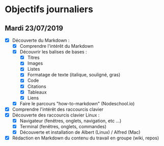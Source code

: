 # Objectifs journaliers

## Mardi 23/07/2019

* [X] Découverte du Markdown : 
  * [X] Comprendre l'intérêt du Markdown
  * [X] Découvrir les balises de bases : 
    * [X] Titres
    * [X] Images
    * [X] Listes
    * [X] Formatage de texte (italique, souligné, gras)
    * [X] Code
    * [X] Citations
    * [X] Tableaux
    * [X] Liens
  * [X] Faire le parcours "how-to-markdown" (Nodeschool.io)
* [X] Comprendre l'intérêt des raccourcis clavier
* [X] Découverte des raccourcis clavier Linux : 
  * [X] Navigateur (fenêtres, onglets, navigation, etc …)
  * [X] Terminal (fenêtres, onglets, commandes)
  * [X] Découverte et installation de Albert (Linux) / Alfred (Mac)
* [X] Rédaction en Markdown du contenu du travail en groupe (wiki, repos)
